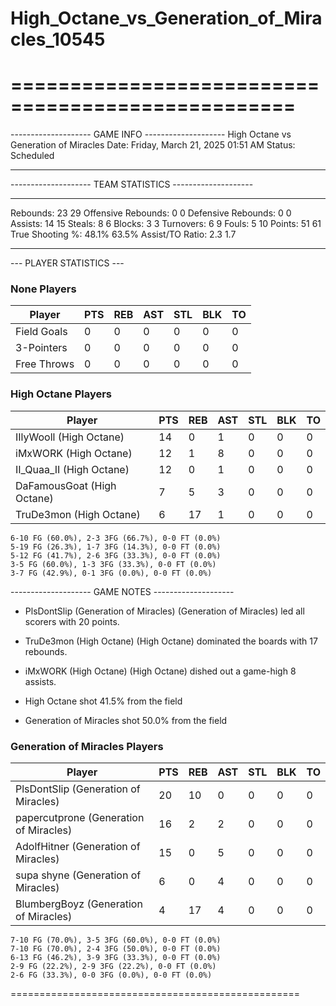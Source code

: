 # High_Octane_vs_Generation_of_Miracles_10545

==================================================
==================================================

-------------------- GAME INFO --------------------
High Octane vs Generation of Miracles
Date: Friday, March 21, 2025 01:51 AM
Status: Scheduled

--------------------------------------------------

-------------------- TEAM STATISTICS --------------------

---------------------------------------------------------------------------
Rebounds:                 23                        29
Offensive Rebounds:       0                         0
Defensive Rebounds:       0                         0
Assists:                  14                        15
Steals:                   8                         6
Blocks:                   3                         3
Turnovers:                6                         9
Fouls:                    5                         10
Points:                   51                        61
True Shooting %:          48.1%                     63.5%
Assist/TO Ratio:          2.3                       1.7

--------------------------------------------------

--- PLAYER STATISTICS ---

### None Players

|Player|PTS|REB|AST|STL|BLK|TO|
|---|---|---|---|---|---|---|
|Field Goals|0|0|0|0|0|0|
|3-Pointers|0|0|0|0|0|0|
|Free Throws|0|0|0|0|0|0|

### High Octane Players

|Player|PTS|REB|AST|STL|BLK|TO|
|---|---|---|---|---|---|---|
|IIlyWooll (High Octane)|14|0|1|0|0|0|
|iMxWORK (High Octane)|12|1|8|0|0|0|
|II_Quaa_II (High Octane)|12|0|1|0|0|0|
|DaFamousGoat (High Octane)|7|5|3|0|0|0|
|TruDe3mon (High Octane)|6|17|1|0|0|0|

```
6-10 FG (60.0%), 2-3 3FG (66.7%), 0-0 FT (0.0%)
5-19 FG (26.3%), 1-7 3FG (14.3%), 0-0 FT (0.0%)
5-12 FG (41.7%), 2-6 3FG (33.3%), 0-0 FT (0.0%)
3-5 FG (60.0%), 1-3 3FG (33.3%), 0-0 FT (0.0%)
3-7 FG (42.9%), 0-1 3FG (0.0%), 0-0 FT (0.0%)
```

-------------------- GAME NOTES --------------------

* PlsDontSlip (Generation of Miracles) (Generation of Miracles) led all scorers with 20 points.
* TruDe3mon (High Octane) (High Octane) dominated the boards with 17 rebounds.
* iMxWORK (High Octane) (High Octane) dished out a game-high 8 assists.

* High Octane shot 41.5% from the field

* Generation of Miracles shot 50.0% from the field

### Generation of Miracles Players

|Player|PTS|REB|AST|STL|BLK|TO|
|---|---|---|---|---|---|---|
|PlsDontSlip (Generation of Miracles)|20|10|0|0|0|0|
|papercutprone (Generation of Miracles)|16|2|2|0|0|0|
|AdolfHitner (Generation of Miracles)|15|0|5|0|0|0|
|supa shyne (Generation of Miracles)|6|0|4|0|0|0|
|BlumbergBoyz (Generation of Miracles)|4|17|4|0|0|0|

```
7-10 FG (70.0%), 3-5 3FG (60.0%), 0-0 FT (0.0%)
7-10 FG (70.0%), 2-4 3FG (50.0%), 0-0 FT (0.0%)
6-13 FG (46.2%), 3-9 3FG (33.3%), 0-0 FT (0.0%)
2-9 FG (22.2%), 2-9 3FG (22.2%), 0-0 FT (0.0%)
2-6 FG (33.3%), 0-0 3FG (0.0%), 0-0 FT (0.0%)
```

==================================================
